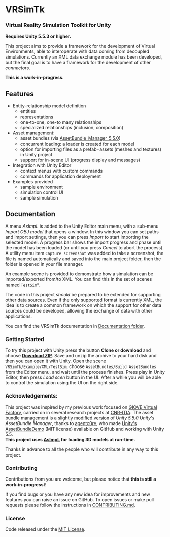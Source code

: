 # VRSimTk
### Virtual Reality Simulation Toolkit for Unity
**Requires Unity 5.5.3 or higher.**

This project aims to provide a framework for the development of Virtual Environments, able to interoperate with data coming from decoupled simulations.
Currently an XML data exchange module has been developed, but the final goal is to have a framework for the development of other *connectors*.

**This is a work-in-progress.**

## Features
* Entity-relationship model definition
  * entities
  * representations
  * one-to-one, one-to many relationships
  * specialized relationships (inclusion, composition)
* Asset management:
  * asset bundles (via [AssetBundle_Manager_5.5.0](https://github.com/gpvigano/AssetBundle_Manager_5.5.0/tree/feat/custom_configuration))
  * concurrent loading: a loader is created for each model
  * option for importing files as a prefab+assets (meshes and textures)
    in Unity project
  * support for in-scene UI (progress display and messages)
* Integration with Unity Editor
  * context menus with custom commands
  * commands for application deployment
* Examples provided
  * sample environment
  * simulation control UI
  * sample simulation

## Documentation
A menu *AsImpL* is added to the Unity Editor main menu, with a sub-menu
*Import OBJ model* that opens a window. In this window you can set paths
and import settings, then you can press *Import* to start importing the
selected model. A progress bar shows the import progress and phase until
the model has been loaded (or until you press *Cancel* to abort the
process). A utility menu item `Capture screenshot` was added to take
a screenshot, the file is named automatically and saved into the main
project folder, then the folder is opened in your file manager.

An example scene is provided to demonstrate how a simulation can be
imported/exported from/to XML. You can find this in the set of scenes
named `TestSim`*.

The code in this project *should* be prepared to be extended for supporting other data sources.
Even if the only supported format is currently XML, the idea is to create a common framework on which the support for other data sources could be developed, allowing the exchange of data with other applications.

You can find the VRSimTk documentation in [Documentation folder].

### Getting Started
To try this project with Unity press the button **Clone or download** and choose [**Download ZIP**](https://github.com/gpvigano/VRSimTk/archive/WIP.zip). Save and unzip the archive to your hard disk and then you can open it with Unity.
Open the scene `VRSimTk/Example/XML/TestSim`, choose `AssetBundles/Build AssetBundles` from the Editor menu, and wait until the process finishes.
Press play in Unity Editor, then press *Load scen* button in the UI. After a while you will be able to control the simulation using the UI on the right side.

### Acknowledgements:

This project was inspired by my previous work focused on [GIOVE Virtual Factory](https://link.springer.com/chapter/10.1007/978-1-84996-172-1_12), carried on in several research projects at [CNR-ITIA](http://www.itia.cnr.it).
The asset bundle management is a slightly [modified version](https://github.com/gpvigano/AssetBundle_Manager_5.5.0/tree/feat/custom_configuration) of *Unity 5.5.0 Unity's AssetBundle Manager*, thanks to [agentc0re](https://github.com/agentc0re), who made [Unity's AssetBundleDemo](https://bitbucket.org/Unity-Technologies/assetbundledemo) (MIT license) available on GitHub and working with Unity 5.5.  
**This project uses [AsImpL](https://github.com/gpvigano/AsImpL) for loading 3D models at run-time.**

Thanks in advance to all the people who will contribute in any way to this project.


### Contributing

Contributions from you are welcome, but please notice that **this is still a work-in-progress**)!

If you find bugs or you have any new idea for improvements and new features you can raise an issue on GitHub. To open issues or make pull requests please follow the instructions in [CONTRIBUTING.md](https://github.com/gpvigano/VRSimTk/blob/master/CONTRIBUTING.md).

### License

Code released under the [MIT License](https://github.com/gpvigano/VRSimTk/blob/master/LICENSE.txt).


[Documentation folder]: https://github.com/gpvigano/VRSimTk/blob/WIP/Documentation/


